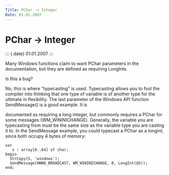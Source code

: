 ```yaml
---
Title: PChar -> Integer
Date: 01.01.2007
---
```



PChar -> Integer
================

::: {.date}
01.01.2007
:::

Many Windows functions claim to want PChar parameters in the
documentation, but they are defined as requiring LongInts.

Is this a bug?

No, this is where \"typecasting\" is used. Typecasting allows you to
fool the compiler into thinking that one type of variable is of another
type for the ultimate in flexibility. The last parameter of  the Windows
API function SendMessage() is a good example. It is

documented as requiring a long integer, but commonly requires a PChar
for some messages (WM\_WININICHANGE). Generally, the variable you are
typecasting from must be the same size as the variable type you are
casting it to. In the SendMessage example, you could typecast a PChar as
a longint, since both occupy 4 bytes of memory:

    var 
       s : array[0..64] of char; 
    begin 
      StrCopy(S, 'windows'); 
      SendMessage(HWND_BROADCAST, WM_WININICHANGE, 0, LongInt(@S)); 
    end; 
